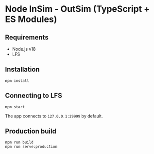 # Node InSim - OutSim (TypeScript + ES Modules)

## Requirements

- Node.js v18
- LFS

## Installation

```shell
npm install
```

## Connecting to LFS

```shell
npm start
```

The app connects to `127.0.0.1:29999` by default.

## Production build

```shell
npm run build
npm run serve:production
```
